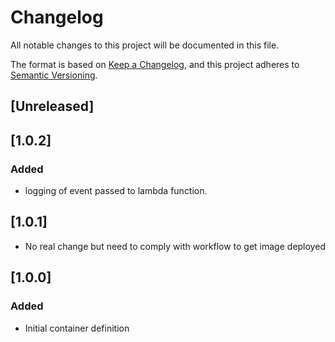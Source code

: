<!-- markdownlint-disable MD003 -->

# Changelog

All notable changes to this project will be documented in this file.

The format is based on [Keep a Changelog](https://keepachangelog.com/en/1.0.0/),
and this project adheres to [Semantic Versioning](https://semver.org/spec/v2.0.0.html).

## [Unreleased]

## [1.0.2]

### Added

- logging of event passed to lambda function.

## [1.0.1]

- No real change but need to comply with workflow to
get image deployed

## [1.0.0]

### Added

- Initial container definition
